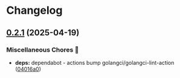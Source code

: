 # Changelog

## [0.2.1](https://github.com/kemadev/workflows-and-actions/compare/v0.2.0...v0.2.1) (2025-04-19)


### Miscellaneous Chores :wrench:

* **deps:** dependabot - actions bump golangci/golangci-lint-action ([04016a0](https://github.com/kemadev/workflows-and-actions/commit/04016a0a4ecfd415ed0cda3b881264371b0ebbbc))
